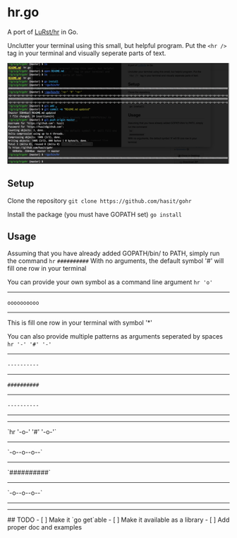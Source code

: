 # hr.go
A port of [LuRst/hr](https://github.com/LuRsT/hr) in Go.

Unclutter your terminal using this small, but helpful program. Put the `<hr />` tag in your terminal and visually seperate parts of text.

![hr.go](assests/gohr.png)

## Setup
Clone the repository
`git clone https://github.com/hasit/gohr`

Install the package (you must have GOPATH set)
`go install`

## Usage
Assuming that you have already added GOPATH/bin/ to PATH, simply run the command
`hr`
`##########`
With no arguments, the default symbol '#' will fill one row in your terminal

You can provide your own symbol as a command line argument
`hr 'o'` <hr />
`oooooooooo` <hr />
This is fill one row in your terminal with symbol '*'

You can also provide multiple patterns as arguments seperated by spaces
`hr '-' '#' '-'` <hr />
`----------` <hr />
`##########` <hr />
`----------` <hr />
<hr />
`hr '-o-' '#' '-o-'` <hr />
`-o--o--o--` <hr />
`##########` <hr />
`-o--o--o--` <hr />
<hr />
## TODO
- [ ] Make it `go get`able
- [ ] Make it available as a library
- [ ] Add proper doc and examples

